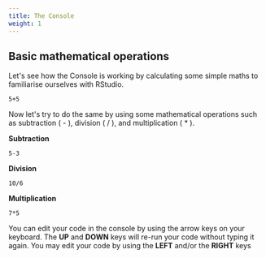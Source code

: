 ```yaml
---
title: The Console
weight: 1
---
```


## Basic mathematical operations

Let's see how the Console is working by calculating some simple maths to familiarise ourselves with RStudio. 

```{r addition, message=FALSE, warning=FALSE, paged.print=FALSE}
5+5
```

Now let's try to do the same by using some mathematical operations such as subtraction ( - ), division ( / ), and multiplication ( * ).


**Subtraction**
```{r subtraction, message=FALSE, warning=FALSE, paged.print=FALSE}
5-3
```

**Division**
```{r Division, message=FALSE, warning=FALSE, paged.print=FALSE}
10/6
```

**Multiplication**
```{r Multiplication, message=FALSE, warning=FALSE, paged.print=FALSE}
7*5
```

You can edit your code in the console by using the arrow keys on your keyboard. The **UP** and **DOWN** keys will re-run your code without typing it again. You may edit your code by using the **LEFT** and/or the **RIGHT** keys







